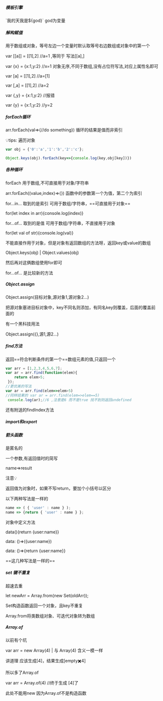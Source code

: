##### 模板引擎

\`我的天我是${god}\`   god为变量





##### 解构赋值

用于数组或对象，等号左边一个变量时默认取等号右边数组或对象中的第一个

var [[a]] =  [[1],2] //a=1 ,等同于 写法[[a],]

var {x} = {x:1,y:2} //x=1 对象无序,不同于数组,没有占位符写法,对应上属性名即可



var [a] = [[1],2] //a=[1]

var [,a] = [[1],2] //a=2

var {,y} = {x:1,y:2} //报错

var {y} = {x:1,y:2} //y=2



##### forEach循环

arr.forEach(val=>{//do something}) 循环的结果是值而非索引



💡tips: 遍历对象

```javascript
var obj = {'0':'a','1':'b','2':'c'};

Object.keys(obj).forEach(key=>{console.log(key,obj[key])})
```



##### 各种循环

forEach 用于数组,不可直接用于对象/字符串

arr.forEach((value,index)=>{}) 函数中的参数第一个为值，第二个为索引



for...in... 取到的是索引 可用于数组/字符串，==可直接用于对象==

for(let index in arr){console.log(index)}



for...of... 取到的是值 可用于数组/字符串，不直接用于对象

for(let val of str){console.log(val)}



不能直接作用于对象，但是对象有返回数组的方法呀，返回key或value的数组

Object.keys(obj) | Object.values(obj)



然后再对这俩数组使用for即可



for...of... 是比较新的方法



##### Object.assign

Object.assign(目标对象,源对象1,源对象2...)

把源对象塞进目标对象中，key不同名则添加，有同名key则覆盖，后面的覆盖前面的



有一个黑科技用法



Object.assign({},源1,源2...)



##### find方法

返回==符合判断条件的第一个==数组元素的值,只返回一个

```javascript
var arr = [1,2,3,4,5,6,7];
var ar = arr.find(function(elem){
    return elem>5;
 });
//更优美的写法
var ar = arr.find(elem=>elem>5)
//同样结果的 var ar = arr.find(elem=>elem==5)
 console.log(ar);//6 ,注意是6 而不是true 找不到则返回undefined
```



还有附送的findIndex方法



##### import和export





##### 箭头函数

是匿名的

一个参数,有返回值时的简写

name=>result

注意💡

返回值为对象时，如果不写return，要加个小括号以区分

以下两种写法是一样的

```javascript
name => ( { 'user' : name } );
name => {return { 'user' : name } };
```



对象中定义方法

data(){return {user:name}}

data: ()=>({user:name})

data: ()=>{return {user:name}}

==这几种写法是一样的==





##### set 键不重复

超速去重



let newArr = Array.from(new Set(oldArr));



Set构造函数返回一个对象，且key不重复

Array.from将类数组对象、可迭代对象转为数组



##### Array.of

以前有个坑

var arr = new Array(4) | 与 Array(4) 含义一模一样

讲道理 应该生成[4]，结果生成[empty✖️4]

所以多了Array.of



var arr = Array.of(4) //终于生成 [4]了

此处不能用new 因为Array.of不是构造函数